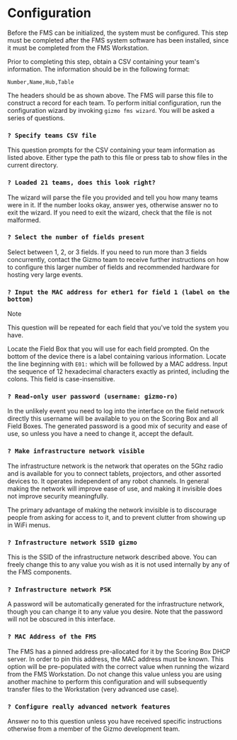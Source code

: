 # Configuration

Before the FMS can be initialized, the system must be configured.
This step must be completed after the FMS system software has been
installed, since it must be completed from the FMS Workstation.

Prior to completing this step, obtain a CSV containing your team's
information.  The information should be in the following format:

```csv
Number,Name,Hub,Table
```

The headers should be as shown above.  The FMS will parse this file to
construct a record for each team.  To perform initial configuration,
run the configuration wizard by invoking `gizmo fms wizard`.  You will
be asked a series of questions.

### `? Specify teams CSV file`

This question prompts for the CSV containing your team information as
listed above.  Either type the path to this file or press tab to show
files in the current directory.

### `? Loaded 21 teams, does this look right?`

The wizard will parse the file you provided and tell you how many
teams were in it.  If the number looks okay, answer yes, otherwise
answer no to exit the wizard.  If you need to exit the wizard, check
that the file is not malformed.

### `? Select the number of fields present`

Select between 1, 2, or 3 fields.  If you need to run more than 3
fields concurrently, contact the Gizmo team to receive further
instructions on how to configure this larger number of fields and
recommended hardware for hosting very large events.

### `? Input the MAC address for ether1 for field 1 (label on the bottom)`

> [!NOTE]
>
> This question will be repeated for each field that you've told the
> system you have.

Locate the Field Box that you will use for each field prompted.  On
the bottom of the device there is a label containing various
information.  Locate the line beginning with `E01:` which will be
followed by a MAC address.  Input the sequence of 12 hexadecimal
characters exactly as printed, including the colons.  This field is
case-insensitive.

### `? Read-only user password (username: gizmo-ro)`

In the unlikely event you need to log into the interface on the field
network directly this username will be available to you on the Scoring
Box and all Field Boxes.  The generated password is a good mix of
security and ease of use, so unless you have a need to change it,
accept the default.

### `? Make infrastructure network visible`

The infrastructure network is the network that operates on the 5Ghz
radio and is available for you to connect tablets, projectors, and
other assorted devices to.  It operates independent of any robot
channels.  In general making the network will improve ease of use, and
making it invisible does not improve security meaningfully.

The primary advantage of making the network invisible is to discourage
people from asking for access to it, and to prevent clutter from
showing up in WiFi menus.

### `? Infrastructure network SSID gizmo`

This is the SSID of the infrastructure network described above.  You
can freely change this to any value you wish as it is not used
internally by any of the FMS components.

### `? Infrastructure network PSK`

A password will be automatically generated for the infrastructure
network, though you can change it to any value you desire.  Note that
the password will not be obscured in this interface.

### `? MAC Address of the FMS`

The FMS has a pinned address pre-allocated for it by the Scoring Box
DHCP server.  In order to pin this address, the MAC address must be
known.  This option will be pre-populated with the correct value when
running the wizard from the FMS Workstation.  Do not change this value
unless you are using another machine to perform this configuration and
will subsequently transfer files to the Workstation (very advanced use
case).

### `? Configure really advanced network features`

Answer no to this question unless you have received specific
instructions otherwise from a member of the Gizmo development team.
